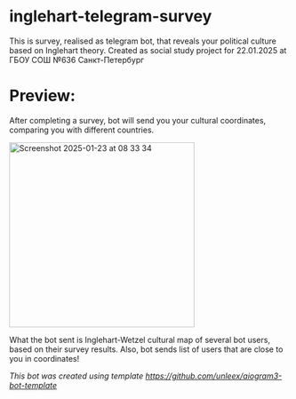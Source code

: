 # inglehart-telegram-survey
This is survey, realised as telegram bot, that reveals your political culture based on Inglehart theory.
Created as social study project for 22.01.2025 at ГБОУ СОШ №636 Санкт-Петербург

# Preview:
After completing a survey, bot will send you your cultural coordinates, comparing you with different countries.


<img width="333" alt="Screenshot 2025-01-23 at 08 33 34" src="https://github.com/user-attachments/assets/fa0a83b5-5432-49a4-88a3-369b4b656fc4" />

What the bot sent is Inglehart-Wetzel cultural map of several bot users, based on their survey results. Also, bot sends list of users that are close to you in coordinates!

*This bot was created using template https://github.com/unleex/aiogram3-bot-template*
